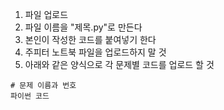 1. 파일 업로드
2. 파일 이름을 "제목.py"로 만든다
3. 본인이 작성한 코드를 붙여넣기 한다
4. 주피터 노트북 파일을 업로드하지 말 것
5. 아래와 같은 양식으로 각 문제별 코드를 업로드 할 것

   
```
# 문제 이름과 번호
파이썬 코드
```
